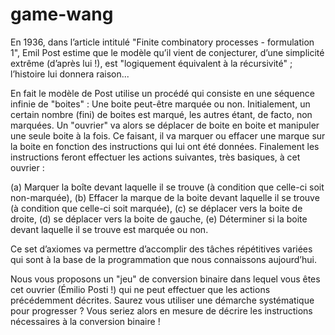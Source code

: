 # game-wang

En 1936, dans l’article intitulé "Finite combinatory processes - formulation 1", Emil Post estime que le modèle qu’il vient de conjecturer, d’une simplicité extrême (d’après lui !), est "logiquement équivalent à la récursivité" ; l’histoire lui donnera raison...

En fait le modèle de Post utilise un procédé qui consiste en une séquence infinie de "boites" :
Une boite peut-être marquée ou non.
Initialement, un certain nombre (fini) de boites est marqué, les autres étant, de facto, non marquées. 
Un "ouvrier" va alors se déplacer de boite en boite et manipuler une seule boite à la fois.
Ce faisant, il va marquer ou effacer une marque sur la boite en fonction des instructions qui lui ont été données.
Finalement les instructions feront effectuer les actions suivantes, très basiques, à cet ouvrier :

(a) Marquer la boîte devant laquelle il se trouve (à condition que celle-ci soit non-marquée),
(b) Effacer la marque de la boite devant laquelle il se trouve (à condition que celle-ci soit marquée),
(c) se déplacer vers la boite de droite,
(d) se déplacer vers la boite de gauche,
(e) Déterminer si la boite devant laquelle il se trouve est marquée ou non.

Ce set d’axiomes va permettre d’accomplir des tâches répétitives variées qui sont à la base de la programmation que nous connaissons aujourd’hui.

Nous vous proposons un "jeu" de conversion binaire dans lequel vous êtes cet ouvrier (Émilio Posti !) qui ne peut effectuer que les actions précédemment décrites. Saurez vous utiliser une démarche systématique pour progresser ? Vous seriez alors en mesure de décrire les instructions nécessaires à la conversion binaire !
